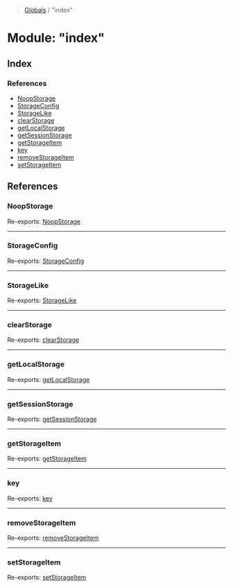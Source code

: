 > [Globals](/docs/globals.md) / "index"

# Module: "index"

## Index

### References

* [NoopStorage](/docs/modules/_index_.md#noopstorage)
* [StorageConfig](/docs/modules/_index_.md#storageconfig)
* [StorageLike](/docs/modules/_index_.md#storagelike)
* [clearStorage](/docs/modules/_index_.md#clearstorage)
* [getLocalStorage](/docs/modules/_index_.md#getlocalstorage)
* [getSessionStorage](/docs/modules/_index_.md#getsessionstorage)
* [getStorageItem](/docs/modules/_index_.md#getstorageitem)
* [key](/docs/modules/_index_.md#key)
* [removeStorageItem](/docs/modules/_index_.md#removestorageitem)
* [setStorageItem](/docs/modules/_index_.md#setstorageitem)

## References

### NoopStorage

Re-exports: [NoopStorage](/docs/classes/_storage_helpers_.noopstorage.md)

___

### StorageConfig

Re-exports: [StorageConfig](/docs/interfaces/_storage_helpers_.storageconfig.md)

___

### StorageLike

Re-exports: [StorageLike](/docs/interfaces/_storage_helpers_.storagelike.md)

___

### clearStorage

Re-exports: [clearStorage](/docs/modules/_storage_helpers_.md#clearstorage)

___

### getLocalStorage

Re-exports: [getLocalStorage](/docs/modules/_storage_helpers_.md#getlocalstorage)

___

### getSessionStorage

Re-exports: [getSessionStorage](/docs/modules/_storage_helpers_.md#getsessionstorage)

___

### getStorageItem

Re-exports: [getStorageItem](/docs/modules/_storage_helpers_.md#getstorageitem)

___

### key

Re-exports: [key](/docs/modules/_storage_helpers_.md#key)

___

### removeStorageItem

Re-exports: [removeStorageItem](/docs/modules/_storage_helpers_.md#removestorageitem)

___

### setStorageItem

Re-exports: [setStorageItem](/docs/modules/_storage_helpers_.md#setstorageitem)
